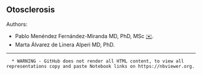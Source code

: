 Otosclerosis
------------

Authors:
* Pablo Menéndez Fernández-Miranda MD, PhD, MSc [✉️](mailto:pablomenendezfernandezmiranda@gmail.com).
* Marta Álvarez de Linera Alperi MD, PhD.
--------------




      * WARNING - GitHub does not render all HTML content, to view all representations copy and paste Notebook links on https://nbviewer.org.
